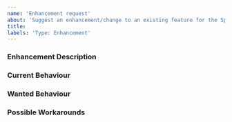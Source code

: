 ```yaml
---
name: 'Enhancement request'
about: 'Suggest an enhancement/change to an existing feature for the Spring Native Extension'
title:
labels: 'Type: Enhancement'
---
```


<!-- Please use markdown (https://guides.github.com/features/mastering-markdown/) semantics throughout the enhancement description. -->

### Enhancement Description

<!-- Please provide a description of the feature you envision. -->

### Current Behaviour

<!-- Please share the current behaviour of the Spring Native Extension around this topic, if applicable. -->

### Wanted Behaviour

<!-- Please describe the desired outcome through the Spring Native Extension around the suggested enhancement. -->

### Possible Workarounds

<!-- If applicable, share any workarounds for the described enhancement. -->
